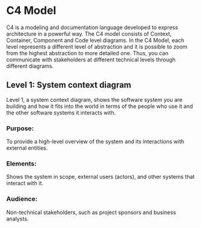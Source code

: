 # C4 Model

C4 is a modeling and documentation language developed to express architecture in a powerful way. The C4 model consists of Context, Container, Component and Code level diagrams. In the C4 Model, each level represents a different level of abstraction and it is possible to zoom from the highest abstraction to more detailed one. Thus, you can communicate with stakeholders at different technical levels through different diagrams.

## Level 1: System context diagram
Level 1, a system context diagram, shows the software system you are building and how it fits into the world in terms of the people who use it and the other software systems it interacts with.

### Purpose: 
To provide a high-level overview of the system and its interactions with external entities.
### Elements:
Shows the system in scope, external users (actors), and other systems that interact with it.
### Audience: 
Non-technical stakeholders, such as project sponsors and business analysts.



